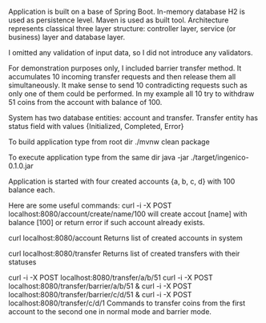 Application is built on a base of Spring Boot. 
In-memory database H2 is used as persistence level. 
Maven is used as built tool.
Architecture represents classical three layer structure: controller layer, 
service (or business) layer and database layer.

I omitted any validation of input data, so I did not introduce any validators. 

For demonstration purposes only, I included barrier transfer method. It accumulates 10 incoming transfer requests 
and then release them all simultaneously. It make sense to send 10 contradicting requests such as only one of them 
could be performed. In my example all 10 try to withdraw 51 coins from the account with balance of 100. 

System has two database entities: account and transfer. Transfer entity has status field with values 
{Initialized, Completed, Error}

To build application type from root dir 
./mvnw clean package  

To execute application type from the same dir
java -jar ./target/ingenico-0.1.0.jar

Application is started with four created accounts {a, b, c, d} with 100 balance each.

Here are some useful commands:
curl -i -X POST localhost:8080/account/create/name/100 
will create accout [name] with balance [100] or return error if such account already exists.

curl localhost:8080/account
Returns list of created accounts in system

curl localhost:8080/transfer
Returns list of created transfers with their statuses

curl -i -X POST localhost:8080/transfer/a/b/51
curl -i -X POST localhost:8080/transfer/barrier/a/b/51 &
curl -i -X POST localhost:8080/transfer/barrier/c/d/51 &
curl -i -X POST localhost:8080/transfer/c/d/1
Commands to transfer coins from the first account to the second one in normal mode and barrier mode.
